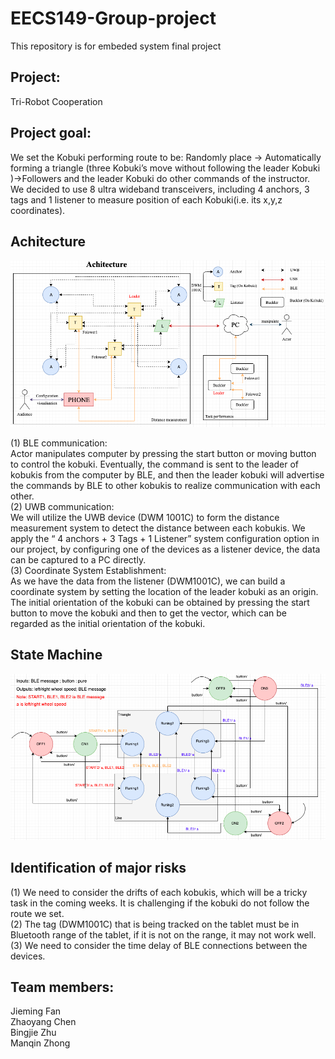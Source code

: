 # EECS149-Group-project
This repository is for embeded system final project  
## Project:
Tri-Robot Cooperation 

## Project goal:
We set the Kobuki performing route to be:
Randomly place → Automatically forming a triangle (three Kobuki’s move without following the leader Kobuki )→Followers and the leader Kobuki do other commands of the instructor.
We decided to use 8 ultra wideband transceivers, including 4 anchors, 3 tags and 1 listener to measure position of each Kobuki(i.e. its x,y,z coordinates).


## Achitecture 
![image](https://github.com/CZhaoYoung/EECS149-Group-project/blob/master/architecture_drawings/diagram.png)

(1) BLE communication:<br>
Actor manipulates computer by pressing the start button or moving button to control the kobuki.  Eventually, the command is sent to the leader of kobukis from the computer by BLE,  and then the leader kobuki will advertise the commands by BLE to other kobukis to realize communication with each other. <br>
(2) UWB communication: <br>
We will utilize the UWB device (DWM 1001C) to form the distance measurement system to detect the distance between each kobukis. We apply the “ 4 anchors + 3 Tags + 1 Listener” system configuration option in our project, by configuring one of the devices as a listener device, the data can be captured to a PC directly. <br>
(3) Coordinate System Establishment:<br>
As we have the data from the listener (DWM1001C), we can build a coordinate system by setting the location of the leader kobuki as an origin. The initial orientation of the kobuki can be obtained by pressing the start button to move the kobuki and then to get the vector, which can be regarded as the initial orientation of the kobuki.<br>

## State Machine 
![image](https://github.com/CZhaoYoung/EECS149-Group-project/blob/master/architecture_drawings/statemachine.png)

## Identification of major risks <br>
(1) We need to consider the drifts of each kobukis, which will be a tricky task in the coming weeks. It is challenging  if the kobuki do not follow the route we set. <br>
(2) The tag (DWM1001C)  that is being tracked on the tablet must be in Bluetooth range of the tablet, if it is not on the range, it may not work well. <br>
(3) We need to consider the time delay of BLE connections between the devices.<br>


## Team members:  
Jieming Fan  
Zhaoyang Chen  
Bingjie Zhu  
Manqin Zhong  

